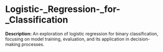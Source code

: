 # Logistic-_Regression-_for-_Classification
**Description:** An exploration of logistic regression for binary classification, focusing on model training, evaluation, and its application in decision-making processes.

